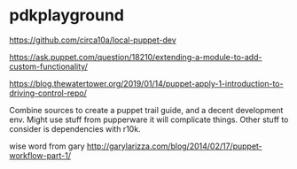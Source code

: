 # pdkplayground
https://github.com/circa10a/local-puppet-dev

https://ask.puppet.com/question/18210/extending-a-module-to-add-custom-functionality/

https://blog.thewatertower.org/2019/01/14/puppet-apply-1-introduction-to-driving-control-repo/


Combine sources to create a puppet trail guide, and a decent development env. Might use stuff from pupperware it will complicate things. Other stuff to consider is dependencies with r10k.

wise word from gary http://garylarizza.com/blog/2014/02/17/puppet-workflow-part-1/
